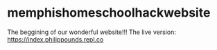 # memphishomeschoolhackwebsite
The beggining of our wonderful website!!!
The live version:
https://index.philippounds.repl.co

